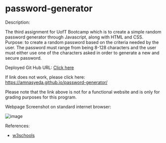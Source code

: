 # password-generator

Description:

The third assignment for UofT Bootcamp which is to create a simple random password generator through Javascript, along with HTML and CSS. 
Purpose: to create a random password based on the criteria needed by the user. The password must range from being 8-128 characters and the user must either use one of the characters asked in order to generate a new and secure password. 

Deployed Git Hub URL: 
<a href="https://amnasyeda.github.io/password-generator/" target="_blank">Click here</a>

If link does not work, please click here: https://amnasyeda.github.io/password-generator/


Please note that the link above is not for a functional website and is only for grading purposes for this program. 

Webpage Screenshot on standard internet browser:


![image](https://raw.githubusercontent.com/amnasyeda/password-generator/assets/images/password-generator.png)

References:
- [w3schools](https://www.w3schools.com/)
